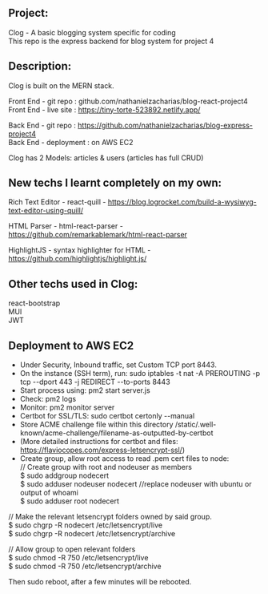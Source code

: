 
## Project: 
Clog - A basic blogging system specific for coding  
This repo is the express backend for blog system for project 4

## Description:
Clog is built on the MERN stack.  
  

Front End - git repo : github.com/nathanielzacharias/blog-react-project4  
Front End - live site : https://tiny-torte-523892.netlify.app/  
  
  
Back End - git repo : https://github.com/nathanielzacharias/blog-express-project4  
Back End - deployment : on AWS EC2  

Clog has 2 Models: articles & users (articles has full CRUD)

## New techs I learnt completely on my own:
Rich Text Editor - react-quill - https://blog.logrocket.com/build-a-wysiwyg-text-editor-using-quill/  
  
HTML Parser - html-react-parser - https://github.com/remarkablemark/html-react-parser  
  
HighlightJS - syntax highlighter for HTML - https://github.com/highlightjs/highlight.js/  

## Other techs used in Clog:
react-bootstrap  
MUI  
JWT

## Deployment to AWS EC2
- Under Security, Inbound traffic, set Custom TCP port 8443.    
- On the instance (SSH term), run: sudo iptables -t nat -A PREROUTING -p tcp --dport 443 -j REDIRECT --to-ports 8443   
- Start process using: pm2 start server.js  
- Check: pm2 logs  
- Monitor: pm2 monitor server  
- Certbot for SSL/TLS: sudo certbot certonly --manual  
- Store ACME challenge file within this directory /static/.well-known/acme-challenge/filename-as-outputted-by-certbot  
- (More detailed instructions for certbot and files: https://flaviocopes.com/express-letsencrypt-ssl/)  
- Create group, allow root access to read .pem cert files to node:  
// Create group with root and nodeuser as members  
$ sudo addgroup nodecert  
$ sudo adduser nodeuser nodecert //replace nodeuser with ubuntu or output of whoami  
$ sudo adduser root nodecert  
  
// Make the relevant letsencrypt folders owned by said group.  
$ sudo chgrp -R nodecert /etc/letsencrypt/live  
$ sudo chgrp -R nodecert /etc/letsencrypt/archive  
  
// Allow group to open relevant folders  
$ sudo chmod -R 750 /etc/letsencrypt/live  
$ sudo chmod -R 750 /etc/letsencrypt/archive  
  
Then sudo reboot, after a few minutes will be rebooted.  
 